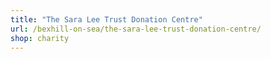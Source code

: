 ```yaml
---
title: "The Sara Lee Trust Donation Centre"
url: /bexhill-on-sea/the-sara-lee-trust-donation-centre/
shop: charity
---
```


